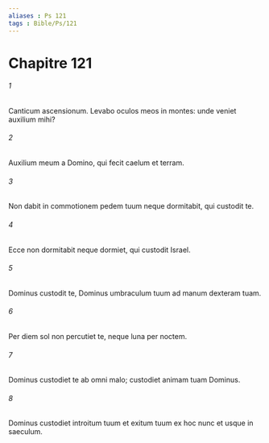 ```yaml
---
aliases : Ps 121
tags : Bible/Ps/121
---
```


# Chapitre 121

###### 1
Canticum ascensionum. Levabo oculos meos in montes: unde veniet auxilium mihi?
###### 2
Auxilium meum a Domino, qui fecit caelum et terram.
###### 3
Non dabit in commotionem pedem tuum neque dormitabit, qui custodit te.
###### 4
Ecce non dormitabit neque dormiet, qui custodit Israel.
###### 5
Dominus custodit te, Dominus umbraculum tuum ad manum dexteram tuam.
###### 6
Per diem sol non percutiet te, neque luna per noctem.
###### 7
Dominus custodiet te ab omni malo; custodiet animam tuam Dominus.
###### 8
Dominus custodiet introitum tuum et exitum tuum ex hoc nunc et usque in saeculum.

